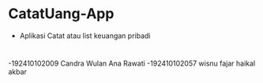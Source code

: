 # CatatUang-App
- Aplikasi Catat atau list keuangan pribadi
#
#
-192410102009 Candra Wulan Ana Rawati
-192410102057 wisnu fajar haikal akbar
